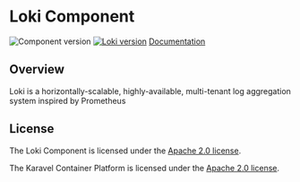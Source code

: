 # Loki Component

![Component version](https://img.shields.io/badge/dynamic/yaml?color=blue&label=component+version&query=$.entries.loki[0].version&url=https%3A%2F%2Fcharts.mikamai.com%2Fkaravel%2Findex.yaml&style=for-the-badge)
[![Loki version](https://img.shields.io/badge/dynamic/yaml?color=blue&label=loki+version&query=$.entries.loki[0].appVersion&url=https%3A%2F%2Fcharts.mikamai.com%2Fkaravel%2Findex.yaml&style=for-the-badge)](https://grafana.com/oss/loki/)
[Documentation](https://docs.karavel.io/components/loki)

## Overview

Loki is a horizontally-scalable, highly-available, multi-tenant log aggregation system inspired by Prometheus

## License

The Loki Component is licensed under the [Apache 2.0 license](LICENSE).

The Karavel Container Platform is licensed under the [Apache 2.0 license](https://github.com/projectkaravel/platform/blob/main/LICENSE).
